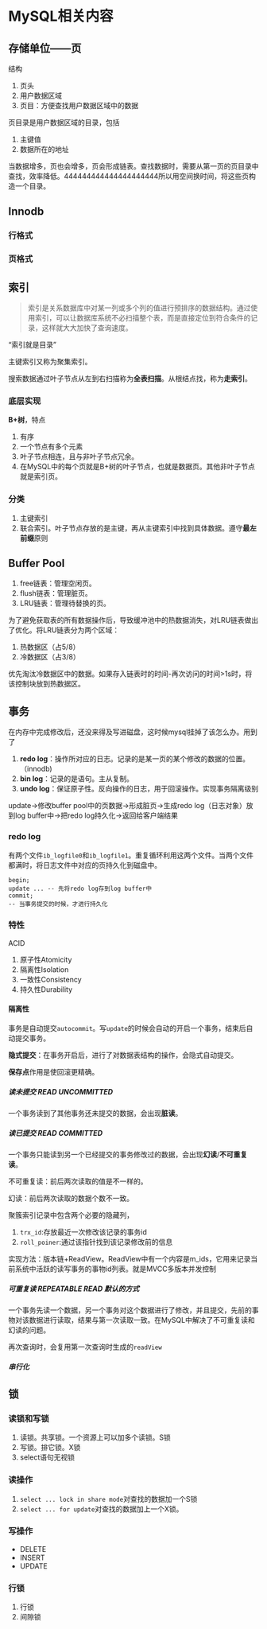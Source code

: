 # MySQL相关内容

## 存储单位——页
结构
1. 页头
2. 用户数据区域
3. 页目：方便查找用户数据区域中的数据

页目录是用户数据区域的目录，包括
1. 主键值
2. 数据所在的地址

当数据增多，页也会增多，页会形成链表。查找数据时，需要从第一页的页目录中查找，效率降低。444444444444444444444所以用空间换时间，将这些页构造一个目录。
## Innodb

### 行格式

### 页格式

## 索引
> 索引是关系数据库中对某一列或多个列的值进行预排序的数据结构。通过使用索引，可以让数据库系统不必扫描整个表，而是直接定位到符合条件的记录，这样就大大加快了查询速度。

“索引就是目录”

主键索引又称为聚集索引。

搜索数据通过叶子节点从左到右扫描称为**全表扫描**。从根结点找，称为**走索引**。


### 底层实现
**B+树**，特点 
1. 有序
2. 一个节点有多个元素
3. 叶子节点相连，且与非叶子节点冗余。
4. 在MySQL中的每个页就是B+树的叶子节点，也就是数据页。其他非叶子节点就是索引页。
   

### 分类
1. 主键索引
2. 联合索引。叶子节点存放的是主键，再从主键索引中找到具体数据。遵守**最左前缀**原则

## Buffer Pool
1. free链表：管理空闲页。
2. flush链表：管理脏页。
3. LRU链表：管理待替换的页。

为了避免获取表的所有数据操作后，导致缓冲池中的热数据消失，对LRU链表做出了优化。将LRU链表分为两个区域：
1. 热数据区（占5/8）
2. 冷数据区（占3/8）

优先淘汰冷数据区中的数据。如果存入链表时的时间-再次访问的时间>1s时，将该控制块放到热数据区。

## 事务
在内存中完成修改后，还没来得及写进磁盘，这时候mysql挂掉了该怎么办。用到了
1. **redo log**：操作所对应的日志。记录的是某一页的某个修改的数据的位置。（innodb)
2. **bin log**：记录的是语句。主从复制。
3. **undo log**：保证原子性。反向操作的日志，用于回滚操作。实现事务隔离级别

update->修改buffer pool中的页数据->形成脏页->生成redo log（日志对象）放到log buffer中->把redo log持久化->返回给客户端结果

### redo log
有两个文件`ib_logfile0`和`ib_logfile1`。重复循环利用这两个文件。当两个文件都满时，将日志文件中对应的页持久化到磁盘中。

```
begin;
update ... -- 先将redo log存到log buffer中
commit;
-- 当事务提交的时候，才进行持久化
```

### 特性
ACID
1. 原子性Atomicity
2. 隔离性Isolation
3. 一致性Consistency
4. 持久性Durability

#### 隔离性
事务是自动提交`autocommit`。写`update`的时候会自动的开启一个事务，结束后自动提交事务。

**隐式提交**：在事务开启后，进行了对数据表结构的操作，会隐式自动提交。

**保存点**作用是使回滚更精确。

##### 读未提交 READ UNCOMMITTED
一个事务读到了其他事务还未提交的数据，会出现**脏读**。


##### 读已提交 READ COMMITTED
一个事务只能读到另一个已经提交的事务修改过的数据，会出现**幻读**/**不可重复读**。

不可重复读：前后两次读取的值是不一样的。

幻读：前后两次读取的数据个数不一致。

聚簇索引记录中包含两个必要的隐藏列，
1. `trx_id`:存放最近一次修改该记录的事务id
2. `roll_poiner`:通过该指针找到该记录修改前的信息

实现方法：版本链+ReadView。ReadView中有一个内容是m_ids，它用来记录当前系统中活跃的读写事务的事物id列表。就是MVCC多版本并发控制

##### 可重复读 REPEATABLE READ 默认的方式
一个事务先读一个数据，另一个事务对这个数据进行了修改，并且提交，先前的事物对该数据进行读取，结果与第一次读取一致。在MySQL中解决了不可重复读和幻读的问题。

再次查询时，会复用第一次查询时生成的`readView`

##### 串行化


## 锁
### 读锁和写锁
1. 读锁。共享锁。一个资源上可以加多个读锁。S锁
2. 写锁。排它锁。X锁
3. select语句无视锁

### 读操作

1. `select ... lock in share mode`对查找的数据加一个S锁
2. `select ... for update`对查找的数据加上一个X锁。

### 写操作
* DELETE
* INSERT
* UPDATE 

### 行锁
1. 行锁
2. 间隙锁
